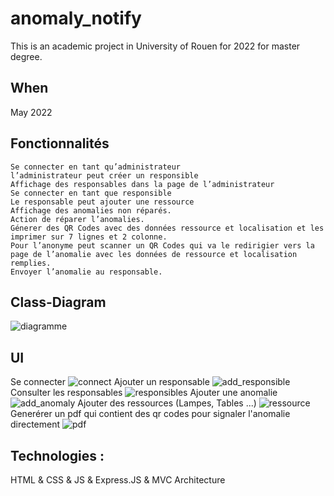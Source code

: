# anomaly_notify
This is an academic project in University of Rouen for 2022 for master degree.

## When 
May 2022

## Fonctionnalités
```
Se connecter en tant qu’administrateur
l’administrateur peut créer un responsible
Affichage des responsables dans la page de l’administrateur
Se connecter en tant que responsible
Le responsable peut ajouter une ressource
Affichage des anomalies non réparés.
Action de réparer l’anomalies.
Génerer des QR Codes avec des données ressource et localisation et les imprimer sur 7 lignes et 2 colonne. 
Pour l’anonyme peut scanner un QR Codes qui va le redirigier vers la page de l’anomalie avec les données de ressource et localisation remplies.
Envoyer l’anomalie au responsable.
```
## Class-Diagram
![diagramme](https://user-images.githubusercontent.com/48913541/205088666-bcf03c89-3e00-40fa-b0ee-c62fa07b3e8a.png)

## UI
Se connecter
![connect](https://user-images.githubusercontent.com/48913541/205090951-b7f5cb05-5e93-47b2-90cc-56611754b309.png)
Ajouter un responsable
![add_responsible](https://user-images.githubusercontent.com/48913541/205090956-f7bcb2fb-0ee0-47cd-a82b-66312e66fde0.png)
Consulter les responsables
![responsibles](https://user-images.githubusercontent.com/48913541/205090967-f40273bd-fa98-4b27-ac32-6df0bf54e4d1.png)
Ajouter une anomalie
![add_anomaly](https://user-images.githubusercontent.com/48913541/205090974-16be4d34-0307-4c16-a2f5-6b8268606738.png)
Ajouter des ressources (Lampes, Tables ...)
![ressource](https://user-images.githubusercontent.com/48913541/205090987-bc2cfc2b-eee2-4aee-a1ae-3953038e4d7c.png)
Generérer un pdf qui contient des qr codes pour signaler l'anomalie directement
![pdf](https://user-images.githubusercontent.com/48913541/205090983-d5913d9f-e234-42a9-ade7-b759bd7cdbdc.png)

## Technologies : 
HTML & CSS & JS & Express.JS & MVC Architecture
